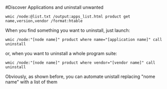 #Discover Applications and uninstall unwanted
```
wmic /node:@list.txt /output:apps_list.html product get name,version,vendor /format:htable
```

When you find something you want to uninstall, just launch:
```
wmic /node:"[node name]" product where name="[application name]" call uninstall
```

or, when you want to uninstall a whole program suite:
```
wmic /node:"[node name]" product where vendor="[vendor name]" call uninstall
```

Obviously, as shown before, you can automate unistall replacing "nome name" with a list of them
